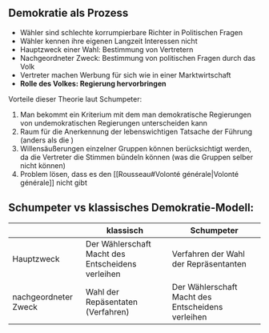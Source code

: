 ## Demokratie als Prozess
- Wähler sind schlechte korrumpierbare Richter in Politischen Fragen
- Wähler kennen ihre eigenen Langzeit Interessen nicht
- Hauptzweck einer Wahl: Bestimmung von Vertretern
- Nachgeordneter Zweck: Bestimmung von politischen Fragen durch das Volk
- Vertreter machen Werbung für sich wie in einer Marktwirtschaft
- **Rolle des Volkes: Regierung hervorbringen**

Vorteile dieser Theorie laut Schumpeter:
1. Man bekommt ein Kriterium mit dem man demokratische Regierungen von undemokratischen Regierungen unterscheiden kann
2. Raum für die Anerkennung der lebenswichtigen Tatsache der Führung (anders als die )
3. Willensäußerungen einzelner Gruppen können berücksichtigt werden, da die Vertreter die Stimmen bündeln können (was die Gruppen selber nicht können)
4. Problem lösen, dass es den [[Rousseau#Volonté générale|Volonté générale]] nicht gibt

## Schumpeter vs klassisches Demokratie-Modell:

|                      | klassisch                                         | Schumpeter                                        |
| -------------------- | ------------------------------------------------- | ------------------------------------------------- |
| Hauptzweck           | Der Wählerschaft Macht des Entscheidens verleihen | Verfahren der Wahl der Repräsentanten             |
| nachgeordneter Zweck | Wahl der Repäsentaten (Verfahren)                 | Der Wählerschaft Macht des Entscheidens verleihen |
